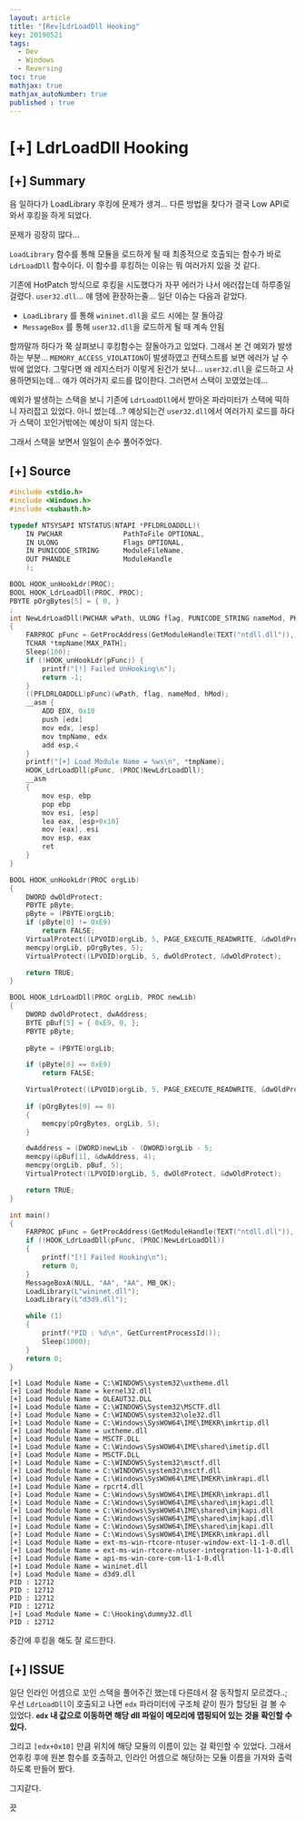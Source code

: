 ```yaml
---
layout: article
title: "[Rev]LdrLoadDll Hooking"
key: 20190521
tags:
  - Dev
  - Windows
  - Reversing
toc: true
mathjax: true
mathjax_autoNumber: true
published : true
---
```


# [+] LdrLoadDll Hooking

<!--more-->

## [+] Summary

음 일하다가 LoadLibrary 후킹에 문제가 생겨... 다른 방법을 찾다가 결국 Low API로 와서 후킹을 하게 되었다.

문제가 굉장히 많다...

`LoadLibrary` 함수를 통해 모듈을 로드하게 될 때 최종적으로 호출되는 함수가 바로 `LdrLoadDll` 함수이다. 이 함수를 후킹하는 이유는 뭐 여러가지 있을 것 같다. 

기존에 HotPatch 방식으로 후킹을 시도했다가 자꾸 에러가 나서 에러잡는데 하루종일 걸렸다. `user32.dll`... 얘 땜에 환장하는줄... 일단 이슈는 다음과 같았다.

- `LoadLibrary` 를 통해 `wininet.dll`을 로드 시에는 잘 돌아감
- `MessageBox` 를 통해 `user32.dll`을 로드하게 될 때 계속 안됨

할까말까 하다가 쭉 살펴보니 후킹함수는 잘돌아가고 있었다. 그래서 본 건 예외가 발생하는 부분... `MEMORY_ACCESS_VIOLATION`이 발생하였고 컨텍스트를 보면 에러가 날 수 밖에 없었다. 그렇다면 왜 레지스터가 이렇게 된건가 보니... `user32.dll`을 로드하고 사용하면되는데... 얘가 여러가지 로드를 많이한다. 그러면서 스택이 꼬였었는데...

예외가 발생하는 스택을 보니 기존에 `LdrLoadDll`에서 받아온 파라미터가 스택에 떡하니 자리잡고 있었다. 아니 썼는데...? 예상되는건 `user32.dll`에서 여러가지 로드를 하다가 스택이 꼬인거밖에는 예상이 되지 않는다.

그래서 스택을 보면서 일일이 손수 풀어주었다.

## [+] Source

```c++
#include <stdio.h>
#include <Windows.h>
#include <subauth.h>

typedef NTSYSAPI NTSTATUS(NTAPI *PFLDRLOADDLL)(
	IN PWCHAR               PathToFile OPTIONAL,
	IN ULONG                Flags OPTIONAL,
	IN PUNICODE_STRING		ModuleFileName,
	OUT PHANDLE             ModuleHandle
	);

BOOL HOOK_unHookLdr(PROC);
BOOL HOOK_LdrLoadDll(PROC, PROC);
PBYTE pOrgBytes[5] = { 0, }
;
int NewLdrLoadDll(PWCHAR wPath, ULONG flag, PUNICODE_STRING nameMod, PHANDLE hMod)
{
	FARPROC pFunc = GetProcAddress(GetModuleHandle(TEXT("ntdll.dll")), "LdrLoadDll");
	TCHAR *tmpName[MAX_PATH];
	Sleep(100);
	if (!HOOK_unHookLdr(pFunc)) {
		printf("[!] Failed UnHooking\n");
		return -1;
	}
	((PFLDRLOADDLL)pFunc)(wPath, flag, nameMod, hMod);
	__asm {
		ADD EDX, 0x10
		push [edx]
		mov edx, [esp]
		mov tmpName, edx
		add esp,4
	}
	printf("[+] Load Module Name = %ws\n", *tmpName);
	HOOK_LdrLoadDll(pFunc, (PROC)NewLdrLoadDll);
	__asm
	{
		mov esp, ebp
		pop ebp
		mov esi, [esp]
		lea eax, [esp+0x10]
		mov [eax], esi
		mov esp, eax
		ret
	}
}

BOOL HOOK_unHookLdr(PROC orgLib)
{
	DWORD dwOldProtect;
	PBYTE pByte;
	pByte = (PBYTE)orgLib;
	if (pByte[0] != 0xE9)
		return FALSE;
	VirtualProtect((LPVOID)orgLib, 5, PAGE_EXECUTE_READWRITE, &dwOldProtect);
	memcpy(orgLib, pOrgBytes, 5);
	VirtualProtect((LPVOID)orgLib, 5, dwOldProtect, &dwOldProtect);

	return TRUE;
}

BOOL HOOK_LdrLoadDll(PROC orgLib, PROC newLib)
{
	DWORD dwOldProtect, dwAddress;
	BYTE pBuf[5] = { 0xE9, 0, };
	PBYTE pByte;
	
	pByte = (PBYTE)orgLib;

	if (pByte[0] == 0xE9)
		return FALSE;

	VirtualProtect((LPVOID)orgLib, 5, PAGE_EXECUTE_READWRITE, &dwOldProtect);
	
	if (pOrgBytes[0] == 0)
	{
		memcpy(pOrgBytes, orgLib, 5);
	}

	dwAddress = (DWORD)newLib - (DWORD)orgLib - 5;
	memcpy(&pBuf[1], &dwAddress, 4);
	memcpy(orgLib, pBuf, 5);
	VirtualProtect((LPVOID)orgLib, 5, dwOldProtect, &dwOldProtect);

	return TRUE;
}

int main()
{
	FARPROC pFunc = GetProcAddress(GetModuleHandle(TEXT("ntdll.dll")), "LdrLoadDll");
	if (!HOOK_LdrLoadDll(pFunc, (PROC)NewLdrLoadDll))
	{
		printf("[!] Failed Hooking\n");
		return 0;
	}
	MessageBoxA(NULL, "AA", "AA", MB_OK);
	LoadLibrary(L"wininet.dll");
	LoadLibrary(L"d3d9.dll");

	while (1)
	{
		printf("PID : %d\n", GetCurrentProcessId());
		Sleep(1000);
	}
	return 0;
}
```

```
[+] Load Module Name = C:\WINDOWS\system32\uxtheme.dll
[+] Load Module Name = kernel32.dll
[+] Load Module Name = OLEAUT32.DLL
[+] Load Module Name = C:\WINDOWS\System32\MSCTF.dll
[+] Load Module Name = C:\WINDOWS\system32\ole32.dll
[+] Load Module Name = C:\Windows\SysWOW64\IME\IMEKR\imkrtip.dll
[+] Load Module Name = uxtheme.dll
[+] Load Module Name = MSCTF.DLL
[+] Load Module Name = C:\Windows\SysWOW64\IME\shared\imetip.dll
[+] Load Module Name = MSCTF.DLL
[+] Load Module Name = C:\WINDOWS\System32\msctf.dll
[+] Load Module Name = C:\WINDOWS\system32\msctf.dll
[+] Load Module Name = C:\Windows\SysWOW64\IME\IMEKR\imkrapi.dll
[+] Load Module Name = rpcrt4.dll
[+] Load Module Name = C:\Windows\SysWOW64\IME\IMEKR\imkrapi.dll
[+] Load Module Name = C:\Windows\SysWOW64\IME\shared\imjkapi.dll
[+] Load Module Name = C:\Windows\SysWOW64\IME\shared\imjkapi.dll
[+] Load Module Name = C:\Windows\SysWOW64\IME\shared\imjkapi.dll
[+] Load Module Name = C:\Windows\SysWOW64\IME\shared\imjkapi.dll
[+] Load Module Name = C:\Windows\SysWOW64\IME\IMEKR\imkrapi.dll
[+] Load Module Name = ext-ms-win-rtcore-ntuser-window-ext-l1-1-0.dll
[+] Load Module Name = ext-ms-win-rtcore-ntuser-integration-l1-1-0.dll
[+] Load Module Name = api-ms-win-core-com-l1-1-0.dll
[+] Load Module Name = wininet.dll
[+] Load Module Name = d3d9.dll
PID : 12712
PID : 12712
PID : 12712
PID : 12712
[+] Load Module Name = C:\Hooking\dummy32.dll
PID : 12712
```

중간에 후킹을 해도 잘 로드한다.

## [+] ISSUE

일단 인라인 어셈으로 꼬인 스택을 풀어주긴 했는데 다른데서 잘 동작할지 모르겠다..; 우선 `LdrLoadDll`이 호출되고 나면 `edx` 파라미터에 구조체 같이 뭔가 할당된 걸 볼 수 있었다. **`edx` 내 값으로 이동하면 해당 dll 파일이 메모리에 맵핑되어 있는 것을 확인할 수 있다.**

그리고 `[edx+0x10]` 만큼 위치에 해당 모듈의 이름이 있는 걸 확인할 수 있었다.
그래서 언후킹 후에 원본 함수를 호출하고, 인라인 어셈으로 해당하는 모듈 이름을 가져와 출력하도록 만들어 봤다.

그지같다.

끗

